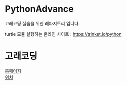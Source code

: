 # PythonAdvance

고래코딩 실습을 위한 레파지토리 입니다.

turtle 모듈 실행하는 온라인 사이트 : https://trinket.io/python

# 고래코딩

[홈페이지](https://whalecoding.notion.site/1cd5e0449e4e4cdf86e17f112964b3ff)      
[위치](http://naver.me/FslZKj2Z)
